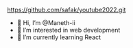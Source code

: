 https://github.com/safak/youtube2022.git

- 👋 Hi, I’m @Maneth-ii
- 👀 I’m interested in web development
- 🌱 I’m currently learning React

<!---
Maneth-ii/Maneth-ii is a ✨ special ✨ repository because its `README.md` (this file) appears on your GitHub profile.
You can click the Preview link to take a look at your changes.
--->
